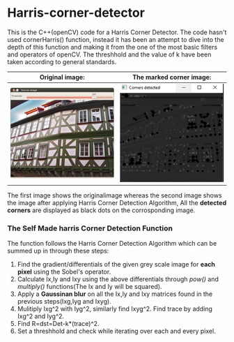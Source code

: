 # Harris-corner-detector
This is the C++(openCV) code for a Harris Corner Detector. The code hasn't used cornerHarris() function, instead it has been an attempt to dive into the depth of this function and making it from the one of the most basic filters and operators of openCV. The threshhold and the value of k have been taken according to general standards.


Original image:           |  The marked corner image:
:-------------------------:|:-------------------------:
![](house.jpg)             |  ![](corner_gray.PNG)


The first image shows the originalimage whereas the second image shows the image after applying Harris Corner Detection Algorithm, All the **detected corners** are displayed as black dots on the corrosponding image. 

### The Self Made harris Corner Detection Function

The function follows the Harris Corner Detection Algorithm which can be summed up in through these steps:

1. Find the gradient/differentials of the given grey scale image for **each pixel** using the Sobel's operator.
2. Calculate Ix,Iy and Ixy using the above differentials through *pow()* and *multiply()* functions(The Ix and Iy will be squared).
3. Apply a **Gaussinan blur** on all the Ix,Iy and Ixy matrices found in the previous steps(Ixg,Iyg and Ixyg).
4. Mulitiply Ixg^2 with Iyg^2, similarly find Ixyg^2. Find trace by adding Ixg^2 and Iyg^2.
5. Find R=dst=Det-k*(trace)^2.
6. Set a threshhold and check while iterating over each and every pixel.

